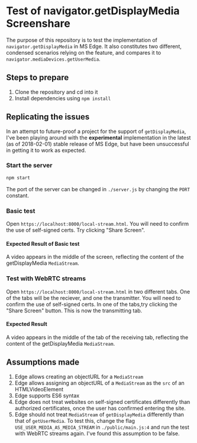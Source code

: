 # Test of navigator.getDisplayMedia Screenshare

The purpose of this repository is to test the implementation of `navigator.getDisplayMedia` in MS Edge. It also constitutes two different, condensed scenarios relying on the feature, and compares it to `navigator.mediaDevices.getUserMedia`.

## Steps to prepare

1. Clone the repository and cd into it
2. Install dependencies using `npm install`

## Replicating the issues

In an attempt to future-proof a project for the support of `getDisplayMedia`, I've been playing around with the **experimental** implementation in the latest (as of 2018-02-01) stable release of MS Edge, but have been unsuccessful in getting it to work as expected.

### Start the server

```bash
npm start
```

The port of the server can be changed in `./server.js` by changing the `PORT` constant.

### Basic test

Open `https://localhost:8000/local-stream.html`. You will need to confirm the use of self-signed certs. Try clicking "Share Screen".

#### Expected Result of Basic test

A video appears in the middle of the screen, reflecting the content of the getDisplayMedia `MediaStream`.

### Test with WebRTC streams

Open `https://localhost:8000/local-stream.html` in two different tabs. One of the tabs will be the reciever, and one the transmitter. You will need to confirm the use of self-signed certs. In one of the tabs,try clicking the "Share Screen" button. This is now the transmitting tab.

#### Expected Result

A video appears in the middle of the tab of the receiving tab, reflecting the content of the getDisplayMedia `MediaStream`.

## Assumptions made

1. Edge allows creating an objectURL for a `MediaStream`
1. Edge allows assigning an objectURL of a `MediaStream` as the `src` of an HTMLVideoElement
1. Edge supports ES6 syntax
1. Edge does not treat websites on self-signed certificates differently than authorized certificates, once the user has confirmed entering the site.
1. Edge should not treat `MediaStream` of `getDisplayMedia` differently than that of `getUserMedia`. To test this, change the flag `USE_USER_MEDIA_AS_MEDIA_STREAM` in `./public/main.js:4` and run the test with WebRTC streams again. I've found this assumption to be false.
